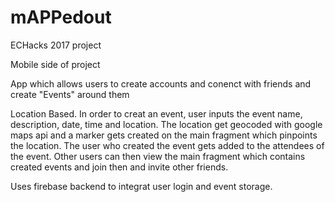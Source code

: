 # mAPPedout

ECHacks 2017 project

Mobile side of project

App which allows users to create accounts and conenct with friends and create "Events" around them

Location Based. In order to creat an event, user inputs the event name, description, date, time and location. The location get geocoded with google maps api and a marker gets created on the main fragment which pinpoints the location. The user who created the event gets added to the attendees of the event. Other users can then view the main fragment which contains created events and join then and invite other friends.

Uses firebase backend to integrat user login and event storage.
